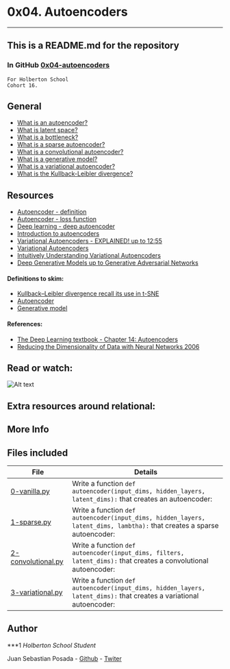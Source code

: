 # 0x04. Autoencoders
***
## This is a README.md for the repository
### In GitHub [0x04-autoencoders]()
```
For Holberton School
Cohort 16.
```
## General

* [What is an autoencoder?]()
* [What is latent space?]()
* [What is a bottleneck?]()
* [What is a sparse autoencoder?]()
* [What is a convolutional autoencoder?]()
* [What is a generative model?]()
* [What is a variational autoencoder?]()
* [What is the Kullback-Leibler divergence?]()

## Resources

* [Autoencoder - definition]()
* [Autoencoder - loss function]()
* [Deep learning - deep autoencoder]()
* [Introduction to autoencoders]()
* [Variational Autoencoders - EXPLAINED! up to 12:55]()
* [Variational Autoencoders]()
* [Intuitively Understanding Variational Autoencoders]()
* [Deep Generative Models up to Generative Adversarial Networks]()

#### Definitions to skim:

* [Kullback–Leibler divergence recall its use in t-SNE]()
* [Autoencoder]()
* [Generative model]()

#### References: 
* [The Deep Learning textbook - Chapter 14: Autoencoders]()
* [Reducing the Dimensionality of Data with Neural Networks 2006]()

## Read or watch:

![Alt text]()

## Extra resources around relational:

## More Info

## Files included

| File                 | Details                                    |
|--------------------- | ------------------------------------------ |
| [0-vanilla.py]() | Write a function ```def autoencoder(input_dims, hidden_layers, latent_dims):``` that creates an autoencoder:	       |
| [1-sparse.py]() | Write a function ```def autoencoder(input_dims, hidden_layers, latent_dims, lambtha):``` that creates a sparse autoencoder:	       |
| [2-convolutional.py]() | Write a function ```def autoencoder(input_dims, filters, latent_dims):``` that creates a convolutional autoencoder:	       |
| [3-variational.py]() | Write a function ```def autoencoder(input_dims, hidden_layers, latent_dims):``` that creates a variational autoencoder:	       |



## Author
***1
*Holberton School Student*

Juan Sebastian Posada  - [Github](https://github.com/Juansepo13) - [Twiter](https://twitter.com/@JuanSeb35904130)